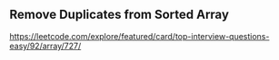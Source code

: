 ## Remove Duplicates from Sorted Array
https://leetcode.com/explore/featured/card/top-interview-questions-easy/92/array/727/

